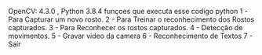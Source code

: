 OpenCV: 4.3.0 , Python 3.8.4 
funçoes que executa esse codigo python 
1 - Para Capturar um novo rosto.
2 - Para Treinar o reconhecimento dos Rostos capturados.
3 - Para Reconhecer os rostos capturados.
4 - Detecção de movimentos.
5 - Gravar video da camera
6 - Reconhecimento de Textos
7 - Sair
